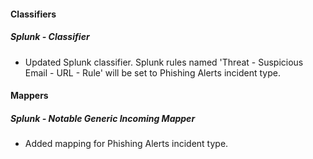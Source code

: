 
#### Classifiers
##### Splunk - Classifier
- Updated Splunk classifier. Splunk rules named 'Threat - Suspicious Email - URL - Rule' will be set to Phishing Alerts incident type.
#### Mappers
##### Splunk - Notable Generic Incoming Mapper
- Added mapping for Phishing Alerts incident type.